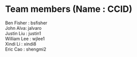 # Team members (Name : CCID)
Ben Fisher : bsfisher \
John Alva: jalvaro \
Justin Liu : justin1 \
William Lee : wjlee1 \
Xindi Li : xindi8 \
Eric Cao : shengmi2 
